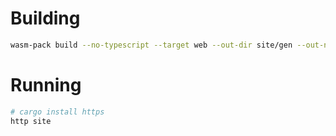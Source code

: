 # Building
```bash
wasm-pack build --no-typescript --target web --out-dir site/gen --out-name site --dev
```

# Running
```bash
# cargo install https
http site
```
